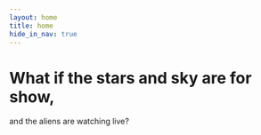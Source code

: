 ```yaml
---
layout: home
title: home
hide_in_nav: true
---
```

# What if the stars and sky are for show,

and the aliens are watching live?
